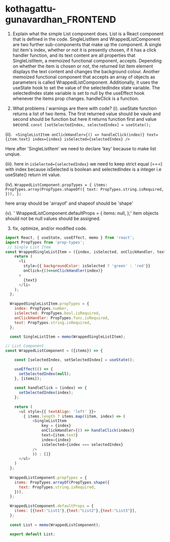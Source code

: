 # kothagattu-gunavardhan_FRONTEND
1. Explain what the simple List component does.
List is a React component that is defined in the code. SingleListItem and WrappedListComponent are two further sub-components that make up the component.
A single list item's index, whether or not it is presently chosen, if it has a click handler function, and its text content are all properties that SingleListItem,
a memoized functional component, accepts. Depending on whether the item is chosen or not, the returned list item element displays the text content and changes the
background colour.
Another memoized functional component that accepts an array of objects as parameters is called WrappedListComponent. Additionally, it uses the useState hook to
set the value of the selectedIndex state variable. The selectedIndex state variable is set to null by the useEffect hook whenever the items prop changes. handleClick 
is a function.


2. What problems / warnings are there with code?
(i). useState function returns a list of two items. The first returned value should be vaule and second should be function but here it returns function first and value second.
`const [setSelectedIndex, selectedIndex] = useState();`

(ii). ` <SingleListItem
          onClickHandler={() => handleClick(index)}
          text={item.text}
          index={index}
          isSelected={selectedIndex}
        />`

Here after 'SingleListItem' we need to declare 'key' because to make list unqiue.

(iii). here in `isSelected={selectedIndex}` we need to keep strict equal (===) with index because isSelected is boolean and selectedIndex is a integer i.e useState() return int value.

(iv). `WrappedListComponent.propTypes = {
  items: PropTypes.array(PropTypes.shapeOf({
    text: PropTypes.string.isRequired,
  })),
};`

here array should be 'arrayof' and shapeof should be 'shape'

(v). '
WrappedListComponent.defaultProps = {
  items: null,
};'
item objects should not be null values should be assigned.


3. fix, optimize, and/or modified code.

```JAVASCRIPT
import React, { useState, useEffect, memo } from 'react';
import PropTypes from 'prop-types';
 // Single List Item
const WrappedSingleListItem = ({index, isSelected, onClickHandler, text}) => {
    return (
      <li
        style={{ backgroundColor: isSelected ? 'green' : 'red'}}
        onClick={()=>onClickHandler(index)}
      >
        {text}
      </li>
    );
  };
  
  WrappedSingleListItem.propTypes = {
    index: PropTypes.number,
    isSelected: PropTypes.bool.isRequired, 
    onClickHandler: PropTypes.func.isRequired,
    text: PropTypes.string.isRequired,
  };
  
  const SingleListItem = memo(WrappedSingleListItem);

// List Component
const WrappedListComponent = ({items}) => {

    const [selectedIndex, setSelectedIndex] = useState();

    useEffect(() => {
      setSelectedIndex(null);
    }, [items]);
  
    const handleClick = (index) => {
      setSelectedIndex(index);
    };
  
    return (
      <ul style={{ textAlign: 'left' }}> 
        { items.length ? items.map((item, index) => (
            <SingleListItem
                key = {index}  
                onClickHandler={() => handleClick(index)}
                text={item.text}
                index={index}
                isSelected={index === selectedIndex} 
            />
            )) : []} 
      </ul>
    )
  };
  
  WrappedListComponent.propTypes = {
    items: PropTypes.arrayOf(PropTypes.shape({
      text: PropTypes.string.isRequired,
    })),
  };
  
  WrappedListComponent.defaultProps = {
    items: [{text:"List1"},{text:"List2"},{text:"List3"}],
  };
  
  const List = memo(WrappedListComponent);
  
  export default List;
  ```
